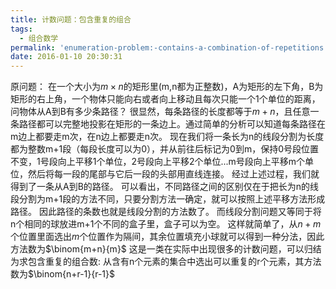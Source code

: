 ```yaml
---
title: 计数问题：包含重复的组合
tags:
  - 组合数学
permalink: 'enumeration-problem:-contains-a-combination-of-repetitions'
date: 2016-01-10 20:30:31
---
```


原问题：
在一个大小为$m\times n$的矩形里(m,n都为正整数)，A为矩形的左下角，B为矩形的右上角，一个物体只能向右或者向上移动且每次只能一个1个单位的距离，问物体从A到B有多少条路径？
很显然，每条路径的长度都等于$m+n$，且任意一条路径都可以完整地投影在矩形的一条边上。通过简单的分析可以知道每条路径在m边上都要走m次，在n边上都要走n次。
现在我们将一条长为n的线段分割为长度都为整数m+1段（每段长度可以为0），并从前往后标记为0到m，保持0号段位置不变，1号段向上平移1个单位，2号段向上平移2个单位...m号段向上平移m个单位，然后将每一段的尾部与它后一段的头部用直线连接。
经过上述过程，我们就得到了一条从A到B的路径。
可以看出，不同路径之间的区别仅在于把长为n的线段分割为m+1段的方法不同，只要分割方法一确定，就可以按照上述平移方法形成路径。
因此路径的条数也就是线段分割的方法数了。
而线段分割问题又等同于将n个相同的球放进m+1个不同的盒子里，盒子可以为空。
这样就简单了，从$n+m$个位置里面选出$m$个位置作为隔间，其余位置填充小球就可以得到一种分法，因此方法数为$\binom{m+n}{m}$
这是一类在实际中出现很多的计数问题，可以归结为求包含重复的组合数:
从含有n个元素的集合中选出可以重复的r个元素，其方法数为$\binom{n+r-1}{r-1}$






